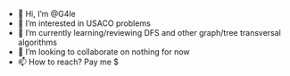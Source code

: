 - 👋 Hi, I’m @G4le
- 👀 I’m interested in USACO problems
- 🌱 I’m currently learning/reviewing DFS and other graph/tree transversal algorithms
- 💞️ I’m looking to collaborate on nothing for now
- 📫 How to reach? Pay me $

<!---
G4le/G4le is a ✨ special ✨ repository because its `README.md` (this file) appears on your GitHub profile.
You can click the Preview link to take a look at your changes.
--->
